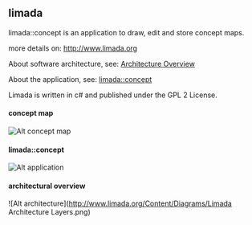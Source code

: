 ## limada
limada::concept is an application to draw, edit and store concept maps.

more details on: http://www.limada.org

About software architecture, see: [Architecture Overview](http://limada.org/Content/Limaki/ArchitectureOverview.html)

About the application, see: [limada::concept](http://limada.org/Content/Application/LimadaConceptApp.html)

Limada is written in c# and published under the GPL 2 License.

#### concept map

![Alt concept map](http://www.limada.org/Content/ExampleImages/LimadaCloud.png)

#### limada::concept 

![Alt application](http://www.limada.org/Content/ExampleImages/limadaConceptApp.png)

#### architectural overview

![Alt architecture](http://www.limada.org/Content/Diagrams/Limada Architecture Layers.png)




